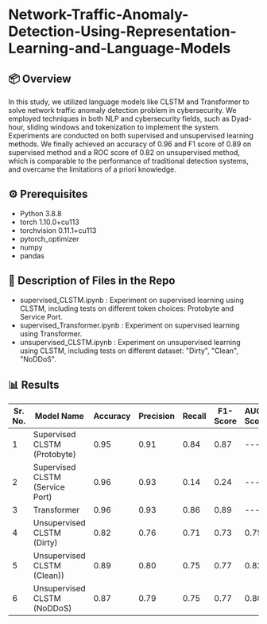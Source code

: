 # Network-Traffic-Anomaly-Detection-Using-Representation-Learning-and-Language-Models
## 📦 Overview
In this study, we utilized language models like CLSTM and Transformer to solve network traffic anomaly detection problem in cybersecurity. We employed techniques in both NLP and cybersecurity fields, such as Dyad-hour, sliding windows and tokenization to implement the system. Experiments are conducted on both supervised and unsupervised learning methods. We finally achieved an accuracy of 0.96 and F1 score of 0.89 on supervised method and a ROC score of 0.82 on unsupervised method, which is comparable to the performance of traditional detection systems, and overcame the limitations of a priori knowledge.

## ⚙️ Prerequisites

- Python 3.8.8
- torch 1.10.0+cu113
- torchvision 0.11.1+cu113
- pytorch_optimizer
- numpy
- pandas

## 🏁 Description of Files in the Repo

- supervised_CLSTM.ipynb : Experiment on supervised learning using CLSTM, including tests on different token choices: Protobyte and Service Port.
- supervised_Transformer.ipynb : Experiment on supervised learning using Transformer.
- unsupervised_CLSTM.ipynb : Experiment on unsupervised learning using CLSTM, including tests on different dataset: "Dirty", "Clean", "NoDDoS".


## 📊 Results
| Sr. No. | Model Name                        | Accuracy | Precision       | Recall   | F1-Score | AUC-Score |
|---------|-----------------------------------|----------|-----------------|----------|----------|-----------|
| 1       | Supervised CLSTM (Protobyte)      | 0.95     | 0.91            | 0.84     | 0.87     | ---       | 
| 2       | Supervised CLSTM (Service Port)   | 0.96     | 0.93            | 0.14     | 0.24     | ---       | 
| 3       | Transformer                       | 0.96     | 0.93            | 0.86     | 0.89     | ---       | 
| 4       | Unsupervised CLSTM (Dirty)        | 0.82     | 0.76            | 0.71     | 0.73     | 0.75      | 
| 5       | Unsupervised CLSTM (Clean))       | 0.89     | 0.80            | 0.75     | 0.77     | 0.82      | 
| 6       | Unsupervised CLSTM (NoDDoS)       | 0.87     | 0.79            | 0.75     | 0.77     | 0.80      | 
